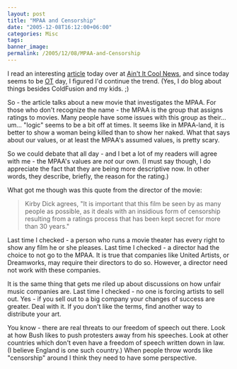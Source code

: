 ```yaml
---
layout: post
title: "MPAA and Censorship"
date: "2005-12-08T16:12:00+06:00"
categories: Misc 
tags: 
banner_image: 
permalink: /2005/12/08/MPAA-and-Censorship
---
```


I read an interesting <a href="http://www.aintitcool.com/display.cgi?id=21980">article</a> today over at <a href="http://www.aintitcool.com">Ain't It Cool News</a>, and since today seems to be <a href="http://ray.camdenfamily.com/index.cfm/2005/12/8/MP3-Downloading--Where-is-the-crime">OT</a> day, I figured I'd continue the trend. (Yes, I do blog about things besides ColdFusion and my kids. ;)

So - the article talks about a new movie that investigates the MPAA. For those who don't recognize the name - the MPAA is the group that assigns ratings to movies. Many people have some issues with this group as their... um... "logic" seems to be a bit off at times. It seems like in MPAA-land, it is better to show a woman being killed than to show her naked. What that says about our values, or at least the MPAA's assumed values, is pretty scary. 

So we could debate that all day - and I bet a lot of my readers will agree with me - the MPAA's values are <i>not</i> our own. (I must say though, I do appreciate the fact that they are being more descriptive now. In other words, they describe, briefly, the reason for the rating.)

What got me though was this quote from the director of the movie:

<blockquote>
Kirby Dick agrees, "It is important that this film be seen by as many people as possible, as it deals with an insidious form of censorship resulting from a ratings process that has been kept secret for more than 30 years."
</blockquote>

Last time I checked - a person who runs a movie theater has every right to show any film he or she pleases. Last time I checked - a director had the choice to not go to the MPAA. It is true that companies like United Artists, or Dreamworks, may require their directors to do so. However, a director need not work with these companies.

It is the same thing that gets me riled up about discussions on how unfair music companies are. Last time I checked - no one is forcing artists to sell out. Yes - if you sell out to a big company your changes of success are greater. Deal with it. If you don't like the terms, find another way to distribute your art.

You know - there are real threats to our freedom of speech out there. Look at how Bush likes to push protesters away from his speeches. Look at other countries which don't even have a freedom of speech written down in law. (I believe England is one such country.) When people throw words like "censorship" around I think they need to have some perspective.
